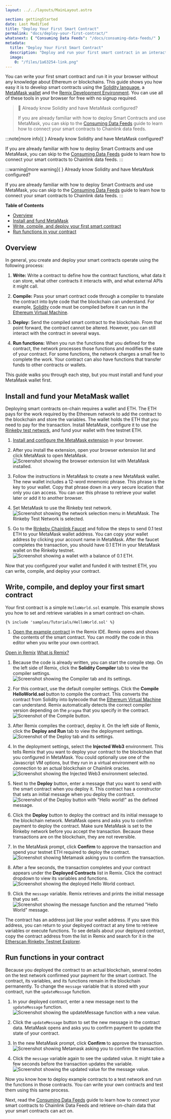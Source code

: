 ```yaml
---
layout: ../../layouts/MainLayout.astro

section: gettingStarted
date: Last Modified
title: "Deploy Your First Smart Contract"
permalink: "docs/deploy-your-first-contract/"
whatsnext: { "Consuming Data Feeds": "/docs/consuming-data-feeds/" }
metadata:
  title: "Deploy Your First Smart Contract"
  description: "Deploy and run your first smart contract in an interactive web development environment."
  image:
    0: "/files/1a63254-link.png"
---
```


You can write your first smart contract and run it in your browser without any knowledge about Ethereum or blockchains. This guide shows you how easy it is to develop smart contracts using the [Solidity language](https://soliditylang.org/), a [MetaMask wallet](https://metamask.io) and the [Remix Development Environment](https://remix.ethereum.org/). You can use all of these tools in your browser for free with no signup required.

> 📘 Already know Solidity and have MetaMask configured?
>
> If you are already familiar with how to deploy Smart Contracts and use MetaMask, you can skip to the [Consuming Data Feeds](/docs/consuming-data-feeds/) guide to learn how to connect your smart contracts to Chainlink data feeds.

:::note[more info]{ }
Already know Solidity and have MetaMask configured?

If you are already familiar with how to deploy Smart Contracts and use MetaMask, you can skip to the [Consuming Data Feeds](/docs/consuming-data-feeds/) guide to learn how to connect your smart contracts to Chainlink data feeds.
:::

:::warning[more warning]{ }
Already know Solidity and have MetaMask configured?

If you are already familiar with how to deploy Smart Contracts and use MetaMask, you can skip to the [Consuming Data Feeds](/docs/consuming-data-feeds/) guide to learn how to connect your smart contracts to Chainlink data feeds.
:::

**Table of Contents**

- [Overview](#overview)
- [Install and fund MetaMask](#install-and-fund-your-metamask-wallet)
- [Write, compile, and deploy your first smart contract](#write-compile-and-deploy-your-first-smart-contract)
- [Run functions in your contract](#run-functions-in-your-contract)

## Overview

In general, you create and deploy your smart contracts operate using the following process:

1. **Write:** Write a contract to define how the contract functions, what data it can store, what other contracts it interacts with, and what external APIs it might call.

1. **Compile:** Pass your smart contract code through a compiler to translate the contract into byte code that the blockchain can understand. For example, [Solidity](https://soliditylang.org) code must be compiled before it can run in the [Ethereum Virtual Machine](https://ethereum.org/en/developers/docs/evm/).

1. **Deploy:** Send the compiled smart contract to the blockchain. From that point forward, the contract cannot be altered. However, you can still interact with the contract in several ways.

1. **Run functions:** When you run the functions that you defined for the contract, the network processes those functions and modifies the state of your contract. For some functions, the network charges a small fee to complete the work. Your contract can also have functions that transfer funds to other contracts or wallets.

This guide walks you through each step, but you must install and fund your MetaMask wallet first.

## Install and fund your MetaMask wallet

Deploying smart contracts on-chain requires a wallet and ETH. The ETH pays for the work required by the Ethereum network to add the contract to the blockchain and store the variables. The wallet holds the ETH that you need to pay for the transaction. Install MetaMask, configure it to use the [Rinkeby test network](https://www.rinkeby.io), and fund your wallet with free testnet ETH.

1. [Install and configure the MetaMask extension](https://metamask.io/download) in your browser.

1. After you install the extension, open your browser extension list and click MetaMask to open MetaMask.
   ![Screenshot showing the browser extension list with MetaMask installed.](/images/getting-started/openMetaMask.png)

1. Follow the instructions in MetaMask to create a new MetaMask wallet. The new wallet includes a 12-word mnemonic phrase. This phrase is the key to your wallet. Copy that phrase down in a very secure location that only you can access. You can use this phrase to retrieve your wallet later or add it to another browser.

1. Set MetaMask to use the Rinkeby test network.
   ![Screenshot showing the network selection menu in MetaMask. The Rinkeby Test Network is selected.](/images/getting-started/selectRinkeby.png)

1. Go to the [Rinkeby Chainlink Faucet](https://faucets.chain.link/Rinkeby/) and follow the steps to send 0.1 test ETH to your MetaMask wallet address. You can copy your wallet address by clicking your account name in MetaMask. After the faucet completes the transaction, you should have 0.1 ETH in your MetaMask wallet on the Rinkeby testnet.
   ![Screenshot showing a wallet with a balance of 0.1 ETH.](/images/getting-started/fundedWallet.png)

Now that you configured your wallet and funded it with testnet ETH, you can write, compile, and deploy your contract.

## Write, compile, and deploy your first smart contract

Your first contract is a simple `HelloWorld.sol` example. This example shows you how to set and retrieve variables in a smart contract on-chain.

```solidity
{% include 'samples/Tutorials/HelloWorld.sol' %}
```

1. [Open the example contract](https://remix.ethereum.org/#url=https://docs.chain.link/samples/Tutorials/HelloWorld.sol) in the Remix IDE. Remix opens and shows the contents of the smart contract. You can modify the code in this editor when you write your own contract.

<div class="remix-callout">
  <a href="https://remix.ethereum.org/#url=https://docs.chain.link/samples/Tutorials/HelloWorld.sol" target="_blank">Open in Remix</a>
  <a href="/docs/conceptual-overview/#what-is-remix" >What is Remix?</a>
</div>

1. Because the code is already written, you can start the compile step. On the left side of Remix, click the **Solidity Compiler** tab to view the compiler settings.
   ![Screenshot showing the Compiler tab and its settings.](/images/getting-started/selectSolidityCompiler.png)

1. For this contract, use the default compiler settings. Click the **Compile HelloWorld.sol** button to compile the contract. This converts the contract from Solidity into bytecode that the [Ethereum Virtual Machine](https://ethereum.org/en/developers/docs/evm/) can understand. Remix automatically detects the correct compiler version depending on the `pragma` that you specify in the contract.
   ![Screenshot of the Compile button.](/images/getting-started/compileHelloWorld.png)

1. After Remix compiles the contract, deploy it. On the left side of Remix, click the **Deploy and Run** tab to view the deployment settings.
   ![Screenshot of the Deploy tab and its settings.](/images/getting-started/selectSolidityDeploy.png)

1. In the deployment settings, select the **Injected Web3** environment. This tells Remix that you want to deploy your contract to the blockchain that you configured in MetaMask. You could optionally use one of the Javascript VM options, but they run in a virtual environment with no connection to an actual blockchain or Chainlink oracles.
   ![Screenshot showing the Injected Web3 environment selected.](/images/getting-started/selectWeb3.png)

1. Next to the **Deploy** button, enter a message that you want to send with the smart contract when you deploy it. This contract has a constructor that sets an initial message when you deploy the contract.
   ![Screenshot of the Deploy button with "Hello world!" as the defined message.](/images/getting-started/deployHelloWorld.png)

1. Click the **Deploy** button to deploy the contract and its initial message to the blockchain network. MetaMask opens and asks you to confirm payment to deploy the contract. Make sure MetaMask is set to the Rinkeby network before you accept the transaction. Because these transactions are on the blockchain, they are not reversible.

1. In the MetaMask prompt, click **Confirm** to approve the transaction and spend your testnet ETH required to deploy the contract.
   ![Screenshot showing Metamask asking you to confirm the transaction.](/images/getting-started/confirmTransaction.png)

1. After a few seconds, the transaction completes and your contract appears under the **Deployed Contracts** list in Remix. Click the contract dropdown to view its variables and functions.
   ![Screenshot showing the deployed Hello World contract.](/images/getting-started/deployedContract.png)

1. Click the `message` variable. Remix retrieves and prints the initial message that you set.
   ![Screenshot showing the message function and the returned "Hello World" message.](/images/getting-started/runHelloWorld.png)

The contract has an address just like your wallet address. If you save this address, you can return to your deployed contract at any time to retrieve variables or execute functions. To see details about your deployed contract, copy the contract address from the list in Remix and search for it in the [Etherscan Rinkeby Testnet Explorer](https://rinkeby.etherscan.io/).

## Run functions in your contract

Because you deployed the contract to an actual blockchain, several nodes on the test network confirmed your payment for the smart contract. The contract, its variables, and its functions remain in the blockchain permanently. To change the `message` variable that is stored with your contract, run the `updateMessage` function.

1. In your deployed contract, enter a new message next to the `updateMessage` function.
   ![Screenshot showing the updateMessage function with a new value.](/images/getting-started/runUpdateMessage.png)

1. Click the `updateMessage` button to set the new message in the contract data. MetaMask opens and asks you to confirm payment to update the state of your contract.

1. In the new MetaMask prompt, click **Confirm** to approve the transaction.
   ![Screenshot showing Metamask asking you to confirm the transaction.](/images/getting-started/confirmTransaction.png)

1. Click the `message` variable again to see the updated value. It might take a few seconds before the transaction updates the variable.
   ![Screenshot showing the updated value for the `message` value.](/images/getting-started/runHelloWorldAgain.png)

Now you know how to deploy example contracts to a test network and run the functions in those contracts. You can write your own contracts and test them using this same process.

Next, read the [Consuming Data Feeds](/docs/consuming-data-feeds/) guide to learn how to connect your smart contracts to Chainlink Data Feeds and retrieve on-chain data that your smart contracts can act on.
